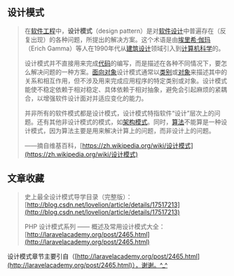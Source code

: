 ## 设计模式

> 在[软件工程](https://zh.wikipedia.org/wiki/軟體工程)中，**设计模式**（design pattern）是对[软件设计](https://zh.wikipedia.org/wiki/軟件設計)中普遍存在（反复出现）的各种问题，所提出的解决方案。这个术语是由[埃里希·伽玛](https://zh.wikipedia.org/wiki/埃里希·伽瑪)（Erich Gamma）等人在1990年代从[建筑设计](https://zh.wikipedia.org/wiki/建筑设计)领域引入到[计算机科学](https://zh.wikipedia.org/wiki/計算機科學)的。
>
> 设计模式并不直接用来完成[代码](https://zh.wikipedia.org/wiki/程式碼)的编写，而是描述在各种不同情况下，要怎么解决问题的一种方案。[面向对象](https://zh.wikipedia.org/wiki/面向对象)设计模式通常以[类别](https://zh.wikipedia.org/wiki/類別)或[对象](https://zh.wikipedia.org/wiki/物件_%28電腦科學%29)来描述其中的关系和相互作用，但不涉及用来完成应用程序的特定类别或对象。设计模式能使不稳定依赖于相对稳定、具体依赖于相对抽象，避免会引起麻烦的紧耦合，以增强软件设计面对并适应变化的能力。
>
> 并非所有的软件模式都是设计模式，设计模式特指软件“设计”层次上的问题。还有其他非设计模式的模式，如[架构模式](https://zh.wikipedia.org/w/index.php?title=架構模式&action=edit&redlink=1)。同时，[算法](https://zh.wikipedia.org/wiki/演算法)不能算是一种设计模式，因为算法主要是用来解决计算上的问题，而非设计上的问题。
>
> ——摘自维基百科，[https://zh.wikipedia.org/wiki/设计模式](https://zh.wikipedia.org/wiki/设计模式)

## 文章收藏

> 史上最全设计模式导学目录（完整版）：[http://blog.csdn.net/lovelion/article/details/17517213](http://blog.csdn.net/lovelion/article/details/17517213)
>
> PHP 设计模式系列 —— 概述及常用设计模式大全：[http://laravelacademy.org/post/2465.html](http://laravelacademy.org/post/2465.html)

设计模式章节主要引自（[http://laravelacademy.org/post/2465.html](http://laravelacademy.org/post/2465.html)），谢谢。^_^



